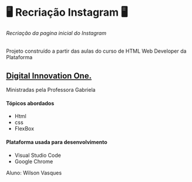 # :desktop_computer: Recriação Instagram :desktop_computer:

###### Recriação da pagina inicial do Instagram

Projeto construído a partir das aulas do curso de HTML Web Developer da Plataforma

##  [Digital Innovation One.](https://web.digitalinnovation.one/) 

Ministradas pela Professora Gabriela

#### Tópicos abordados

* Html
* css
* FlexBox

#### Plataforma usada para desenvolvimento

* Visual Studio Code
* Google Chrome



Aluno: Wilson Vasques









